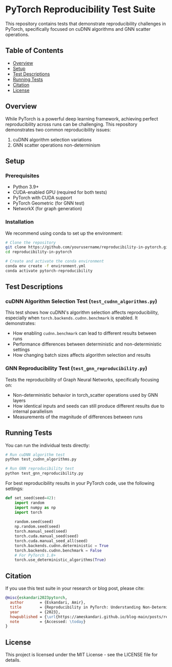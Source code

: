 # PyTorch Reproducibility Test Suite

This repository contains tests that demonstrate reproducibility challenges in PyTorch, specifically focused on cuDNN algorithms and GNN scatter operations.

## Table of Contents

- [Overview](#overview)
- [Setup](#setup)
- [Test Descriptions](#test-descriptions)
- [Running Tests](#running-tests)
- [Citation](#citation)
- [License](#license)

## Overview

While PyTorch is a powerful deep learning framework, achieving perfect reproducibility across runs can be challenging. This repository demonstrates two common reproducibility issues:

1. cuDNN algorithm selection variations
2. GNN scatter operations non-determinism

## Setup

### Prerequisites

- Python 3.9+
- CUDA-enabled GPU (required for both tests)
- PyTorch with CUDA support
- PyTorch Geometric (for GNN test)
- NetworkX (for graph generation)

### Installation

We recommend using conda to set up the environment:

```bash
# Clone the repository
git clone https://github.com/yourusername/reproducibility-in-pytorch.git
cd reproducibility-in-pytorch

# Create and activate the conda environment
conda env create -f environment.yml
conda activate pytorch-reproducibility
```

## Test Descriptions

### cuDNN Algorithm Selection Test (`test_cudnn_algorithms.py`)

This test shows how cuDNN's algorithm selection affects reproducibility, especially when `torch.backends.cudnn.benchmark` is enabled. It demonstrates:

- How enabling `cudnn.benchmark` can lead to different results between runs
- Performance differences between deterministic and non-deterministic settings
- How changing batch sizes affects algorithm selection and results

### GNN Reproducibility Test (`test_gnn_reproducibility.py`)

Tests the reproducibility of Graph Neural Networks, specifically focusing on:

- Non-deterministic behavior in torch_scatter operations used by GNN layers
- How identical inputs and seeds can still produce different results due to internal parallelism
- Measurements of the magnitude of differences between runs

## Running Tests

You can run the individual tests directly:

```bash
# Run cuDNN algorithm test
python test_cudnn_algorithms.py

# Run GNN reproducibility test
python test_gnn_reproducibility.py
```

For best reproducibility results in your PyTorch code, use the following settings:

```python
def set_seed(seed=42): 
    import random
    import numpy as np
    import torch
    
    random.seed(seed) 
    np.random.seed(seed) 
    torch.manual_seed(seed) 
    torch.cuda.manual_seed(seed) 
    torch.cuda.manual_seed_all(seed) 
    torch.backends.cudnn.deterministic = True 
    torch.backends.cudnn.benchmark = False
    # For PyTorch 1.8+
    torch.use_deterministic_algorithms(True)
```

## Citation

If you use this test suite in your research or blog post, please cite:

```bibtex
@misc{eskandari2023pytorch,
  author       = {Eskandari, Amir},
  title        = {Reproducibility in PyTorch: Understanding Non-Deterministic Operations},
  year         = {2023},
  howpublished = {\url{https://ameskandari.github.io/blog-main/posts/reproducibility-in-pytorch/}},
  note         = {Accessed: \today}
}
```

## License

This project is licensed under the MIT License - see the LICENSE file for details. 
